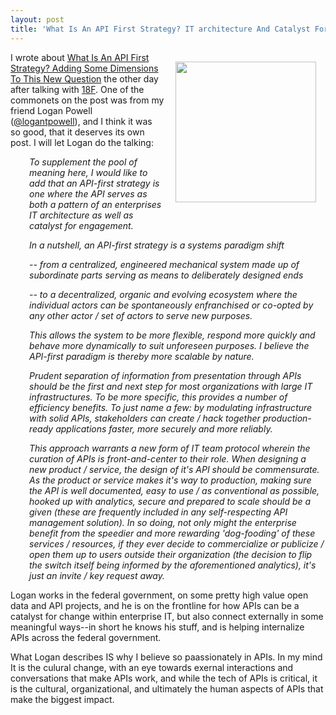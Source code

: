 ```yaml
---
layout: post
title: 'What Is An API First Strategy? IT architecture And Catalyst For Engagement'
---
```

<p><img style="padding: 15px;" src="http://kinlane-productions.s3.amazonaws.com/api-evangelist-site/building-blocks/bw-collaboration.png" alt="" width="225" align="right" /></p>
<p>I wrote about&nbsp;<a href="http://apievangelist.com/2014/08/11/what-is-an-api-first-strategy-adding-some-dimensions-to-this-new-question/">What Is An API First Strategy? Adding Some Dimensions To This New Question</a> the other day after talking with <a href="https://18f.gsa.gov/">18F</a>. One of the commonets on the post was&nbsp;from my friend Logan Powell (<a href="https://twitter.com/logantpowell">@logantpowell</a>), and I think it was so good, that it deserves its own post. I will let Logan do the talking:</p>
<p style="padding-left: 30px;"><em>To supplement the pool of meaning here, I would like to add that an API-first strategy is one where the API serves as both a pattern of an enterprises IT architecture as well as catalyst for engagement.</em></p>
<p style="padding-left: 30px;"><em>In a nutshell, an API-first strategy is a systems paradigm shift</em></p>
<p style="padding-left: 30px;"><em></em><em>-- from a centralized, engineered mechanical system made up of subordinate parts serving as means to deliberately designed ends</em></p>
<p style="padding-left: 30px;"><em></em><em>-- to a decentralized, organic and evolving ecosystem where the individual actors can be spontaneously enfranchised or co-opted by any other actor / set of actors to serve new purposes.</em></p>
<p style="padding-left: 30px;"><em></em><em>This allows the system to be more flexible, respond more quickly and behave more dynamically to suit unforeseen purposes. I believe the API-first paradigm is thereby more scalable by nature.</em></p>
<p style="padding-left: 30px;"><em>Prudent separation of information from presentation through APIs should be the first and next step for most organizations with large IT infrastructures. To be more specific, this provides a number of efficiency benefits. To just name a few: by modulating infrastructure with solid APIs, stakeholders can create / hack together production-ready applications faster, more securely and more reliably.</em></p>
<p style="padding-left: 30px;"><em>This approach warrants a new form of IT team protocol wherein the curation of APIs is front-and-center to their role. When designing a new product / service, the design of it's API should be commensurate. As the product or service makes it's way to production, making sure the API is well documented, easy to use / as conventional as possible, hooked up with analytics, secure and prepared to scale should be a given (these are frequently included in any self-respecting API management solution). In so doing, not only might the enterprise benefit from the speedier and more rewarding 'dog-fooding' of these services / resources, if they ever decide to commercialize or publicize / open them up to users outside their organization (the decision to flip the switch itself being informed by the aforementioned analytics), it's just an invite / key request away.</em></p>
<p>Logan works in the federal government, on some pretty high value open data and API projects, and he is on the frontline for how APIs can be a catalyst for change within enterprise IT, but also connect externally in some meaningful ways--in short he knows his stuff, and is helping internalize APIs across the federal government.</p>
<p>What Logan describes IS why I believe so paassionately in APIs. In my mind It is the culural change, with an eye towards exernal interactions and conversations that make APIs work, and while the tech of APIs is critical, it is the cultural, organizational, and ultimately the human aspects of APIs that make the biggest impact.&nbsp;</p>